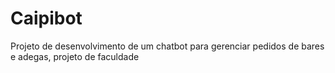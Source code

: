 # Caipibot
Projeto de desenvolvimento de um chatbot para gerenciar pedidos de bares e adegas, projeto de faculdade
